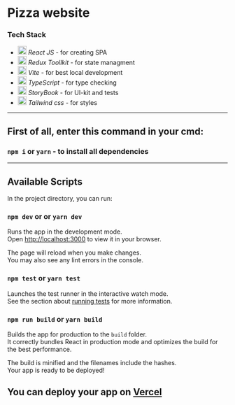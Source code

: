 # Pizza website

### Tech Stack
<ul>
  <li><img style='width: 20px' src="https://upload.wikimedia.org/wikipedia/commons/thumb/a/a7/React-icon.svg/2300px-React-icon.svg.png" /><i> React JS</i> - for creating SPA</li>
  <li><img style='width: 20px' src="https://www.svgrepo.com/show/303557/redux-logo.svg" /><i> Redux Toollkit</i> - for state managment</li>
  <li><img style='width: 20px' src="https://www.svgrepo.com/show/374167/vite.svg" /><i> Vite</i> - for best local development</li>
  <li><img style='width: 20px' src="https://www.svgrepo.com/show/374144/typescript.svg" /><i> TypeScript</i> - for type checking</li>
  <li><img style='width: 20px' src="https://duncanleung.com/static/4754115ddd48b63d252f8014e9a86177/92ab1/storybook.png" /><i> StoryBook</i> - for UI-kit and tests</li>
<li><img style='width: 20px'src='https://upload.wikimedia.org/wikipedia/commons/thumb/d/d5/Tailwind_CSS_Logo.svg/2048px-Tailwind_CSS_Logo.svg.png' /><i> Tailwind css</i> - for styles</li>
</ul>

<hr/>

## First of all, enter this command in your cmd:

### `npm i` or `yarn` - to install all dependencies

<hr/>

## Available Scripts

In the project directory, you can run:

### `npm dev` or or `yarn dev`

Runs the app in the development mode.\
Open [http://localhost:3000](http://localhost:3000) to view it in your browser.

The page will reload when you make changes.\
You may also see any lint errors in the console.

### `npm test` or `yarn test`

Launches the test runner in the interactive watch mode.\
See the section about [running tests](https://facebook.github.io/create-react-app/docs/running-tests) for more information.

### `npm run build` or `yarn build`

Builds the app for production to the `build` folder.\
It correctly bundles React in production mode and optimizes the build for the best performance.

The build is minified and the filenames include the hashes.\
Your app is ready to be deployed!

## You can deploy your app on [Vercel](https://vercel.com/)

